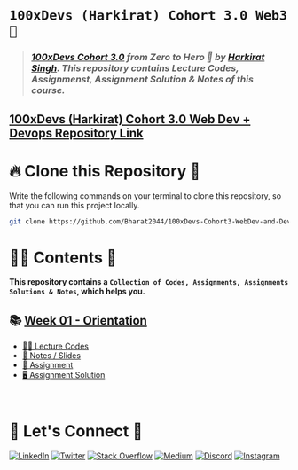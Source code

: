 # **`100xDevs (Harkirat) Cohort 3.0 Web3 🚀`**

> ### _[100xDevs Cohort 3.0](https://app.100xdevs.com/) from Zero to Hero 🚀 by [Harkirat Singh](https://x.com/kirat_tw). This repository contains Lecture Codes, Assignmenst, Assignment Solution & Notes of this course._

## [100xDevs (Harkirat) Cohort 3.0 Web Dev + Devops Repository Link](https://github.com/Bharat2044/100xDevs-Cohort3-WebDev-and-Devops)

# 🔥 **Clone this Repository** 💫

Write the following commands on your terminal to clone this repository, so that you can run this project locally.

```bash
git clone https://github.com/Bharat2044/100xDevs-Cohort3-WebDev-and-Devops.git
```

# 👨‍💻 **Contents** 👀

**This repository contains a `Collection of Codes, Assignments, Assignments Solutions & Notes`, which helps you.**

## 📚 [Week 01 - Orientation](./Week%2001%20-%20Orientation/)

- [👨‍💻 Lecture Codes](./Week%2001%20-%20Orientation/1.1%20-%20Orientation%20Web3/Lecture%20Codes/)
- [📖 Notes / Slides](./Week%2001%20-%20Orientation/1.1%20-%20Orientation%20Web3/1.1%20-%20Orientation%20Web3%20Notes.md)
- [📝 Assignment](./Week%2001%20-%20Orientation/1.1%20-%20Orientation%20Web3/1.1%20-%20Orientation%20Web3%20Assignment.md)
- [🖥️ Assignment Solution](./Week%2001%20-%20Orientation/1.1%20-%20Orientation%20Web3/Assignment%20Solution/)


<br />

# 🔗 **Let's Connect** 🤝

[![LinkedIn](https://img.shields.io/badge/LinkedIn-%230077B5.svg?logo=linkedin&logoColor=white)](https://www.linkedin.com/in/bharat2044/)
[![Twitter](https://img.shields.io/badge/Twitter-%231DA1F2.svg?logo=Twitter&logoColor=white)](https://twitter.com/bharat__2044)
[![Stack Overflow](https://img.shields.io/badge/-Stackoverflow-FE7A16?logo=stack-overflow&logoColor=white)](https://stackoverflow.com/users/21453213/bharat2044)
<a href='https://medium.com/@Bharat2044' target="_blank"><img alt='Medium' src='https://img.shields.io/badge/Medium-100000?style=plastic&logo=Medium&logoColor=000000&labelColor=475AC7&color=475AC7'/></a>
[![Discord](https://img.shields.io/badge/Discord-%237289DA.svg?logo=discord&logoColor=white)](https://discordapp.com/users/1202345957216231446)
[![Instagram](https://img.shields.io/badge/Instagram-%23E4405F.svg?logo=Instagram&logoColor=white)](https://www.instagram.com/bharat__2044)
